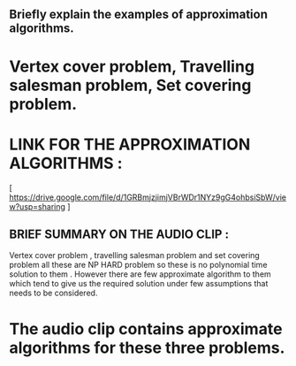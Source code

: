 ## Briefly explain the examples of approximation algorithms.

# Vertex cover problem, Travelling salesman problem, Set covering problem.

# LINK FOR THE APPROXIMATION ALGORITHMS :

[ https://drive.google.com/file/d/1GRBmjzjimjVBrWDr1NYz9gG4ohbsiSbW/view?usp=sharing ]

## BRIEF SUMMARY ON THE AUDIO CLIP :

Vertex cover problem , travelling salesman problem and set covering problem all these are NP HARD problem so these is no polynomial time solution to them . However there are few approximate algorithm to them which tend to give us the required solution under few assumptions that needs to be considered.

# The audio clip contains approximate algorithms for these three problems.
